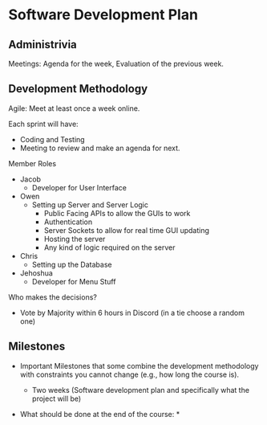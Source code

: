# Software Development Plan

## Administrivia
Meetings: Agenda for the week, Evaluation of the previous week.

## Development Methodology
Agile: Meet at least once a week online.  

Each sprint will have:
* Coding and Testing
* Meeting to review and make an agenda for next.

Member Roles
* Jacob
  * Developer for User Interface
* Owen
  * Setting up Server and Server Logic
    * Public Facing APIs to allow the GUIs to work
    * Authentication
    * Server Sockets to allow for real time GUI updating
    * Hosting the server
    * Any kind of logic required on the server
* Chris
  * Setting up the Database
* Jehoshua
  * Developer for Menu Stuff

Who makes the decisions?
* Vote by Majority within 6 hours in Discord (in a tie choose a random one)

## Milestones
* Important Milestones that some combine the development methodology with constraints you cannot change (e.g., how long the course is).
  * Two weeks (Software development plan and specifically what the project will be)

* What should be done at the end of the course:
  * 

